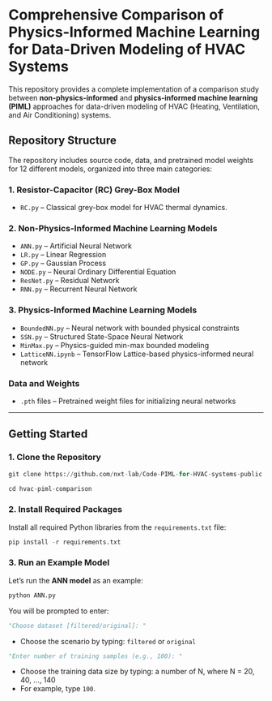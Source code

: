 # Comprehensive Comparison of Physics-Informed Machine Learning for Data-Driven Modeling of HVAC Systems

This repository provides a complete implementation of a comparison study between **non-physics-informed** and **physics-informed machine learning (PIML)** approaches for data-driven modeling of HVAC (Heating, Ventilation, and Air Conditioning) systems.

## Repository Structure

The repository includes source code, data, and pretrained model weights for 12 different models, organized into three main categories:

### 1. Resistor-Capacitor (RC) Grey-Box Model
- `RC.py` – Classical grey-box model for HVAC thermal dynamics.

### 2. Non-Physics-Informed Machine Learning Models
- `ANN.py` – Artificial Neural Network  
- `LR.py` – Linear Regression  
- `GP.py` – Gaussian Process  
- `NODE.py` – Neural Ordinary Differential Equation  
- `ResNet.py` – Residual Network  
- `RNN.py` – Recurrent Neural Network  

### 3. Physics-Informed Machine Learning Models
- `BoundedNN.py` – Neural network with bounded physical constraints  
- `SSN.py` – Structured State-Space Neural Network  
- `MinMax.py` – Physics-guided min-max bounded modeling  
- `LatticeNN.ipynb` – TensorFlow Lattice-based physics-informed neural network

### Data and Weights
- `.pth` files – Pretrained weight files for initializing neural networks  

---

## Getting Started

### 1. Clone the Repository
```python
git clone https://github.com/nxt-lab/Code-PIML-for-HVAC-systems-public.git

cd hvac-piml-comparison
```

### 2. Install Required Packages
Install all required Python libraries from the `requirements.txt` file:

```python
pip install -r requirements.txt
```

### 3. Run an Example Model

Let’s run the **ANN model** as an example:

```python
python ANN.py
```

You will be prompted to enter:
```python
"Choose dataset [filtered/original]: "
```
- Choose the scenario by typing: `filtered` or `original`

```python
"Enter number of training samples (e.g., 100): "
```
- Choose the training data size by typing: a number of N, where N = 20, 40, ..., 140
- For example, type `100`.
